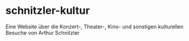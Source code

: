 # schnitzler-kultur
Eine Website über die Konzert-, Theater-, Kino- und sonstigen kulturellen Besuche von Arthur Schnitzler 
